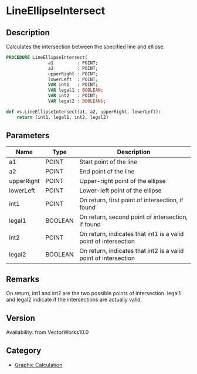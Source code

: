 # LineEllipseIntersect

## Description
Calculates the intersection between the specified line and ellipse.

```pascal
PROCEDURE LineEllipseIntersect(
				a1         : POINT;
				a2         : POINT;
				upperRight : POINT;
				lowerLeft  : POINT;
				VAR int1   : POINT;
				VAR legal1 : BOOLEAN;
				VAR int2   : POINT;
				VAR legal2 : BOOLEAN);
```

```python
def vs.LineEllipseIntersect(a1, a2, upperRight, lowerLeft):
    return (int1, legal1, int2, legal2)
```

## Parameters
|Name|Type|Description|
|---|---|---|
|a1|POINT|Start point of the line|
|a2|POINT|End point of the line|
|upperRight|POINT|Upper-right point of the ellipse|
|lowerLeft|POINT|Lower-left point of the ellipse|
|int1|POINT|On return, first point of intersection, if found|
|legal1|BOOLEAN|On return, second point of intersection, if found|
|int2|POINT|On return, indicates that int1 is a valid point of intersection|
|legal2|BOOLEAN|On return, indicates that int2 is a valid point of intersection|

## Remarks
On return, int1 and int2 are the two possible points of intersection.  legal1 and legal2 indicate if the intersections are actually valid.

## Version
Availability: from VectorWorks10.0

## Category
* [Graphic Calculation](../Categories/Graphic%20Calculation.md)
